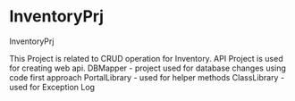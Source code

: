 # InventoryPrj
InventoryPrj

This Project is related to CRUD operation for Inventory.
API Project is used for creating web api.
DBMapper - project used for database changes using code first approach
PortalLibrary - used for helper methods
ClassLibrary - used for Exception Log
